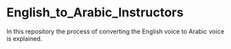 # English_to_Arabic_Instructors
In this repository the process of converting the English voice to Arabic voice is explained.
